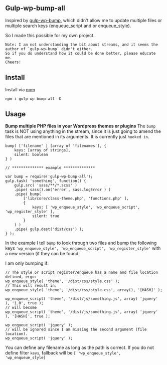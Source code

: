﻿## Gulp-wp-bump-all

Inspired by [gulp-wp-bump](https://www.npmjs.com/package/gulp-wp-bump), which didn't allow me to update multiple files or multiple search keys (enqueue_script and or enqueue_style).

So I made this possible for my own project.

    Note: I am not understanding the bit about streams, and it seems the author of `gulp-wp-bump` didn't either. 
    So if you do understand how it could be done better, please educate me.
    Cheers!

## Install

Install via [npm](https://www.npmjs.com/package/gulp-wp-bump-all)

    npm i gulp-wp-bump-all -D

## Usage

**Bump multiple PHP files in your Wordpress themes or plugins**
The `bump` task is NOT using anything in the stream, since it is just going to amend the files that are mentioned in its arguments.  It is currently just `hooked in`. 

    bump( ['filename' | [array of 'filenames'], {
	    keys: [array of strings],
	    silent: boolean
	} )

	// ************** example **************
	
	var bump = require('gulp-wp-bump-all');
	gulp.task( 'something', function() {
		gulp.src( 'sass/**/*.scss' )
		.pipe( sass().on('error', sass.logError ) )
	    .pipe( bump( 
		    ['lib/core/class-theme.php', 'functions.php' ], 
		    { 
			    keys: [ 'wp_enqueue_style', 'wp_enqueue_script', 'wp_register_style' ], 
			    silent: true
			} 
		) )
		.pipe( gulp.dest('dist/css') );
	} );

In the example I tell `bump` to look through two files and bump the following keys `'wp_enqueue_style', 'wp_enqueue_script', 'wp_register_style'` with a new version (if they can be found.

I am only bumping if:

    // The style or script register/enqueue has a name and file location defined, ergo:
    wp_enqueue_style( 'theme', '/dist/css/style.css' );
    // This will result in:
    wp_enqueue_style( 'theme', '/dist/css/style.css', array(), '[HASH]' );

	wp_enqueue_script( 'theme', '/dist/js/something.js', array( 'jquery' ), '1.0', true );
	// will become
	wp_enqueue_script( 'theme', '/dist/js/something.js', array( 'jquery' ), '[HASH]', true );
	
	wp_enqueue_script( 'jquery' );
	// will be ignored since I am missing the second argument (file location).
	wp_enqueue_script( 'jquery' );

You can define any filename as long as the path is correct. If you do not define filter `keys`,  fallback will be `[ 'wp_enqueue_style', 'wp_enqueue_style]`
    
    


